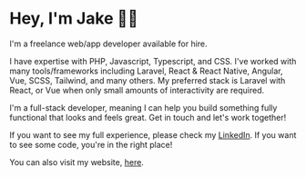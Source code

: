 # Hey, I'm Jake 👋🏻

I'm a freelance web/app developer available for hire.

I have expertise with PHP, Javascript, Typescript, and CSS. I've worked with many tools/frameworks including Laravel, React & React Native, Angular, Vue, SCSS, Tailwind, and many others.
My preferred stack is Laravel with React, or Vue when only small amounts of interactivity are required.

I'm a full-stack developer, meaning I can help you build something fully functional that looks and feels great. Get in touch and let's work together!

If you want to see my full experience, please check my [LinkedIn](https://www.linkedin.com/in/jakewtaylor/). If you want to see some code, you're in the right place!

You can also visit my website, [here](https://jaketaylor.co).
